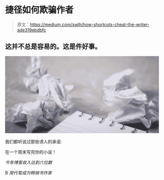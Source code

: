 # 捷径如何欺骗作者

> 原文：<https://medium.com/swlh/how-shortcuts-cheat-the-writer-ade319ebdbfc>

## 这并不总是容易的。这是件好事。

![](img/4fd5963a497712291ef77ae8cceec391.png)

我们都听说过那些诱人的承诺:

在一个周末写完你的小说！

*今年博客收入达到六位数*

B *用代笔成为畅销书作家*